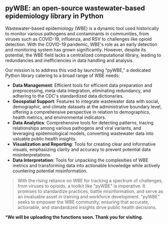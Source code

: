 ## pyWBE: an open-source wastewater-based epidemiology library in Python

Wastewater-based epidemiology (WBE) is a dynamic tool used historically to monitor various pathogens and contaminants in communities, from viruses such as COVID-19, influenza, and RSV to challenges like opioid detection. With the COVID-19 pandemic, WBE's role as an early detection and monitoring system has grown significantly. However, despite its potential, the WBE field lacks a centralized computational library, leading to redundancies and inefficiencies in data handling and analysis.

Our mission is to address this void by launching "pyWBE," a dedicated Python library catering to a broad range of WBE needs:
- **Data Management**: Efficient tools for efficient data preparation and preprocessing, meta-data integration, eliminating redundancy, and adhering to the CDC's standardized data dictionaries.
- **Geospatial Support**: Features to integrate wastewater data with social, demographic, and climate datasets at the administrative boundary level, offering a comprehensive perspective in relation to demographics, health metrics, and environmental indicators.
- **Data Analytics**: Comprehensive tools for detecting patterns, tracing relationships among various pathogens and viral variants, and leveraging epidemiological models, converting wastewater data into valuable public health insights.
- **Visualization and Reporting**: Tools for creating clear and informative visuals, emphasizing clarity and accuracy to prevent potential data misinterpretations.
- **Data Interpretation**: Tools for unpacking the complexities of WBE metrics and transforming data into actionable knowledge while actively countering potential misinformation.

>With the rising reliance on WBE for tracking a spectrum of challenges, from viruses to opioids, a toolkit like "pyWBE" is imperative. It promises to standardize practices, battle misinformation, and serve as an invaluable asset in training and workforce development. "pyWBE" seeks to empower the WBE community, ensuring that accurate, actionable, and standardized insights drive public health decisions.

***We will be uploading the functions soon. Thank you for visiting.**